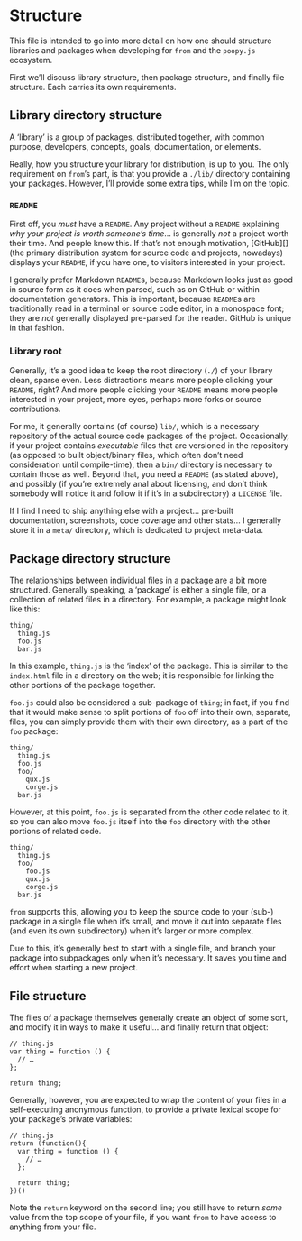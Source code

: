 Structure
=========
This file is intended to go into more detail on how one should structure
libraries and packages when developing for `from` and the `poopy.js`
ecosystem.

First we’ll discuss library structure, then package structure, and finally
file structure. Each carries its own requirements.

Library directory structure
---------------------------
A ‘library’ is a group of packages, distributed together, with common purpose,
developers, concepts, goals, documentation, or elements.

Really, how you structure your library for distribution, is up to you. The
only requirement on `from`’s part, is that you provide a `./lib/` directory
containing your packages. However, I’ll provide some extra tips, while I’m on
the topic.

### `README`
First off, you *must* have a `README`. Any project without a `README`
explaining *why your project is worth someone’s time*… is generally *not* a
project worth their time. And people know this. If that’s not enough
motivation, [GitHub][] (the primary distribution system for source code and
projects, nowadays) displays your `README`, if you have one, to visitors
interested in your project.

I generally prefer Markdown `README`s, because Markdown looks just as good in
source form as it does when parsed, such as on GitHub or within documentation
generators. This is important, because `README`s are traditionally read in a
terminal or source code editor, in a monospace font; they are *not* generally
displayed pre-parsed for the reader. GitHub is unique in that fashion.

### Library root
Generally, it’s a good idea to keep the root directory (`./`) of your library
clean, sparse even. Less distractions means more people clicking your
`README`, right? And more people clicking your `README` means more people
interested in your project, more eyes, perhaps more forks or source
contributions.

For me, it generally contains (of course) `lib/`, which is a necessary
repository of the actual source code packages of the project. Occasionally, if
your project contains *executable* files that are versioned in the repository
(as opposed to built object/binary files, which often don’t need consideration
until compile-time), then a `bin/` directory is necessary to contain those as
well. Beyond that, you need a `README` (as stated above), and possibly (if
you’re extremely anal about licensing, and don’t think somebody will notice it
and follow it if it’s in a subdirectory) a `LICENSE` file.

If I find I need to ship anything else with a project… pre-built
documentation, screenshots, code coverage and other stats… I generally store
it in a `meta/` directory, which is dedicated to project meta-data.

Package directory structure
---------------------------
The relationships between individual files in a package are a bit more
structured. Generally speaking, a ‘package’ is either a single file, or a
collection of related files in a directory. For example, a package might look
like this:

    thing/
      thing.js
      foo.js
      bar.js

In this example, `thing.js` is the ‘index’ of the package. This is similar to
the `index.html` file in a directory on the web; it is responsible for linking
the other portions of the package together.

`foo.js` could also be considered a sub-package of `thing`; in fact, if you
find that it would make sense to split portions of `foo` off into their own,
separate, files, you can simply provide them with their own directory, as a
part of the `foo` package:

    thing/
      thing.js
      foo.js
      foo/
        qux.js
        corge.js
      bar.js

However, at this point, `foo.js` is separated from the other code related to
it, so you can also move `foo.js` itself into the `foo` directory with the
other portions of related code.

    thing/
      thing.js
      foo/
        foo.js
        qux.js
        corge.js
      bar.js

`from` supports this, allowing you to keep the source code to your (sub-)
package in a single file when it’s small, and move it out into separate files
(and even its own subdirectory) when it’s larger or more complex.

Due to this, it’s generally best to start with a single file, and branch your
package into subpackages only when it’s necessary. It saves you time and
effort when starting a new project.

File structure
--------------
The files of a package themselves generally create an object of some sort, and
modify it in ways to make it useful… and finally return that object:

    // thing.js
    var thing = function () {
      // …
    };
    
    return thing;

Generally, however, you are expected to wrap the content of your files in a
self-executing anonymous function, to provide a private lexical scope for your
package’s private variables:

    // thing.js
    return (function(){
      var thing = function () {
        // …
      };
      
      return thing;
    })()

Note the `return` keyword on the second line; you still have to return *some*
value from the top scope of your file, if you want `from` to have access to
anything from your file.
